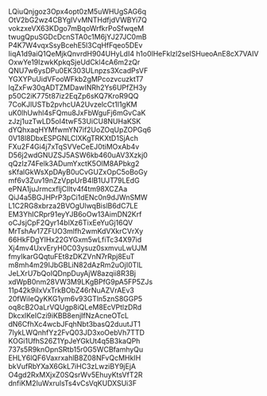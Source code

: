 LQiuQnjgoz3Opx4opt0zM5uWHUgSAG6q
OtV2bG2wz4CBYgIVvMNTHdfjdVWBYi7Q
vokzxeVX63KDgo7mBqoWrfkrPoSfwqeM
twugQpuSGDcDcnSTA0c1M6jYJ27JC0mB
P4K7W4vqxSsyBcehE5l3CqHfFqeo5DEv
IiqA1d9aiQ1QeMjkQnvrdH904UHyLdI4
h1o0lHeFklzl2seISHueoAnE8cX7VAIV
OxwYe19IzwkKpkqSjeUdCkl4cA6m2zQr
QNU7w6ysDPu0EK303ULnpzs3XcadPsVF
YGXYPuUidVFooWFkb2gMPcozvcuzktT7
lqZxFw30qADTZMDawINRh2Ys6UPfZH3y
p50C2iK775t87iz2EqZp6sKQ7KroR9QQ
7CoKJlUSTb2pvhcUA2UvzelcCt1l1gKM
uK0lhUwhl4sFQmu8JxFbWguFj6mGvCaK
zJzj1uzTwLD5oI4twF53UiCU8NUHaKSK
dYQhxaqHYMfwmYN7if2UoZOqUpZOPGq6
0V18l8DbxESPGNLClXKgTRKXtD1SjAch
FXu2F4Gi4j7xTqSVVeCeEJ0tiMOxAb4v
D56j2wdGNUZSJ5ASW6kb460uAV3Xzkj0
qQzIz74Felk3ADumYxctK5OlM8APbkg2
sKfalGkWsXpDAyB0uCvGUZxOpC5oBoGy
mf6v3Zuv19nZzVppUrB4lB1UJT79LEdG
ePNA1juJrmcxfljClltv4f4tm98XCZAa
QiJ4a5BGJHPrP3pCi1dENc0n9dJWnSMW
L1C2RG8xbrza2BVOgUlwqBislB6dC7LE
EM3YhICRpr91eyYJB6oOw13AimDN2Krf
oCJsjCpF2Qyr14blXz6TixEeYuGj16QV
MrTshAv17ZFUO3mlfh2wmKdVXkrCVrXy
66HkFDgYIHx22GYGxm5wLfiTc34X97id
Xj4mv4UxvEryH0C03ysuz0sxmvuLwUJM
fmyIkarGQqtuFEt8zDKZVnN7rRpj8EuT
m8mh4m29IJbGBLiN82dAzRm2uOjI0TlL
JeLXrU7bQoIQDnpDuyAjW8azqii8R3Bj
xdWpB0nm28VW3M9LKgBPfG9pA5FP5ZJs
11p42k9iIxVxTrkBObZ46rNuAZVrAEv3
20fWiIeQyKKG1ym6v93GTln5znS8GGP5
oq8cB2OaLrVQUgp8iQLeM8EcVPtlzDRd
DkcxlKeICzi9iKBB8enjIfNzAcneOTcL
dN6CfhXc4wcbJFqhNbt3basQ2duutJT1
7lykLWQnhfYz2FvQ03JD3xoOebVh7TTD
KOGi1UfhS26Z1YpJeYGkUt4q5B3kaQPh
737s5R9knOpnSRtb15r0G5WCBfamhyQu
EHLY6lQF6VaxrxahlB8Z08NFvQcMHkIH
bkVufRbYXaX6GkL7iHC3zLwziBY9jEjA
O4gd2RxMXjxZ0SQsrWv5EhuyKtsVfT2R
dnfiKM2IuWxrulsTs4vCsVqKUDXSUi3F
